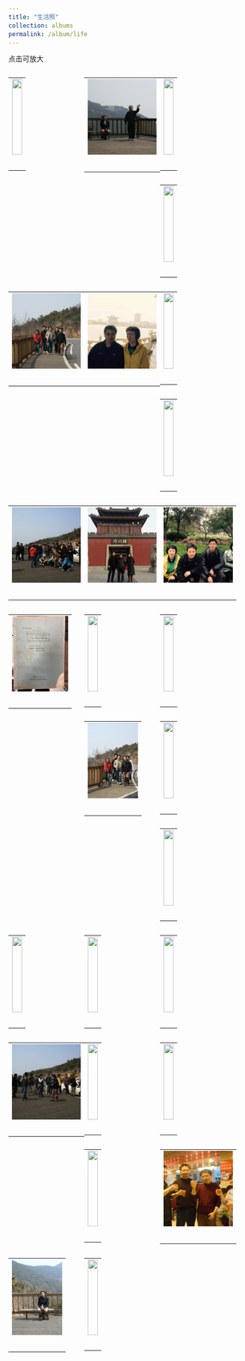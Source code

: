 ```yaml
---
title: "生活照"
collection: albums
permalink: /album/life
---
```

点击可放大
<style>.gallery-img{height: 150px;object-fit: cover;margin-bottom: 8px;}</style>
<table style="float: left; width:30%; border:hidden"><tr><td><a href="../keli_photo/life/WeChat Image_20220328132232.jpg"><img class="gallery-img" src="../keli_photo/life/WeChat Image_20220328132232.jpg" width="100%"></a></td></tr><tr><td> <p>    </p></td></tr></table>
<table style="float: left; width:30%; border:hidden"><tr><td><a href="../keli_photo/life/WeChat Image_20220323135853.jpg"><img class="gallery-img" src="../keli_photo/life/WeChat Image_20220323135853.jpg" width="100%"></a></td></tr><tr><td> <p>    </p></td></tr></table>
<table style="float: left; width:30%; border:hidden"><tr><td><a href="../keli_photo/life/WeChat Image_20220323141511.jpg"><img class="gallery-img" src="../keli_photo/life/WeChat Image_20220323141511.jpg" width="100%"></a></td></tr><tr><td> <p>    </p></td></tr></table>
<table style="float: left; width:30%; border:hidden"><tr><td><a href="../keli_photo/life/WeChat Image_20220328132155.jpg"><img class="gallery-img" src="../keli_photo/life/WeChat Image_20220328132155.jpg" width="100%"></a></td></tr><tr><td> <p>    </p></td></tr></table>
<table style="float: left; width:30%; border:hidden"><tr><td><a href="../keli_photo/life/WeChat Image_20220323140356.jpg"><img class="gallery-img" src="../keli_photo/life/WeChat Image_20220323140356.jpg" width="100%"></a></td></tr><tr><td> <p>    </p></td></tr></table>
<table style="float: left; width:30%; border:hidden"><tr><td><a href="../keli_photo/life/af6d5117e4b24354fe087428d3ff6e75.jpg"><img class="gallery-img" src="../keli_photo/life/af6d5117e4b24354fe087428d3ff6e75.jpg" width="100%"></a></td></tr><tr><td> <p>    </p></td></tr></table>
<table style="float: left; width:30%; border:hidden"><tr><td><a href="../keli_photo/life/WeChat Image_20220328132428.jpg"><img class="gallery-img" src="../keli_photo/life/WeChat Image_20220328132428.jpg" width="100%"></a></td></tr><tr><td> <p>    </p></td></tr></table>
<table style="float: left; width:30%; border:hidden"><tr><td><a href="../keli_photo/life/WeChat Image_20220323140914.jpg"><img class="gallery-img" src="../keli_photo/life/WeChat Image_20220323140914.jpg" width="100%"></a></td></tr><tr><td> <p>    </p></td></tr></table>
<table style="float: left; width:30%; border:hidden"><tr><td><a href="../keli_photo/life/WeChat Image_20220323135619.jpg"><img class="gallery-img" src="../keli_photo/life/WeChat Image_20220323135619.jpg" width="100%"></a></td></tr><tr><td> <p>    </p></td></tr></table>
<table style="float: left; width:30%; border:hidden"><tr><td><a href="../keli_photo/life/WeChat Image_20220322203451.jpg"><img class="gallery-img" src="../keli_photo/life/WeChat Image_20220322203451.jpg" width="100%"></a></td></tr><tr><td> <p>    </p></td></tr></table>
<table style="float: left; width:30%; border:hidden"><tr><td><a href="../keli_photo/life/WeChat Image_20220322203528.jpg"><img class="gallery-img" src="../keli_photo/life/WeChat Image_20220322203528.jpg" width="100%"></a></td></tr><tr><td> <p>    </p></td></tr></table>
<table style="float: left; width:30%; border:hidden"><tr><td><a href="../keli_photo/life/WeChat Image_20220323205923.jpg"><img class="gallery-img" src="../keli_photo/life/WeChat Image_20220323205923.jpg" width="100%"></a></td></tr><tr><td> <p>    </p></td></tr></table>
<table style="float: left; width:30%; border:hidden"><tr><td><a href="../keli_photo/life/WeChat_Image_20220323141826.jpg"><img class="gallery-img" src="../keli_photo/life/WeChat_Image_20220323141826.jpg" width="100%"></a></td></tr><tr><td> <p>    </p></td></tr></table>
<table style="float: left; width:30%; border:hidden"><tr><td><a href="../keli_photo/life/WeChat Image_20220328131919.jpg"><img class="gallery-img" src="../keli_photo/life/WeChat Image_20220328131919.jpg" width="100%"></a></td></tr><tr><td> <p>    </p></td></tr></table>
<table style="float: left; width:30%; border:hidden"><tr><td><a href="../keli_photo/life/WeChat Image_20220323135915.jpg"><img class="gallery-img" src="../keli_photo/life/WeChat Image_20220323135915.jpg" width="100%"></a></td></tr><tr><td> <p>    </p></td></tr></table>
<table style="float: left; width:30%; border:hidden"><tr><td><a href="../keli_photo/life/WeChat Image_20220328132027.jpg"><img class="gallery-img" src="../keli_photo/life/WeChat Image_20220328132027.jpg" width="100%"></a></td></tr><tr><td> <p>    </p></td></tr></table>
<table style="float: left; width:30%; border:hidden"><tr><td><a href="../keli_photo/life/WeChat Image_20220323141011.jpg"><img class="gallery-img" src="../keli_photo/life/WeChat Image_20220323141011.jpg" width="100%"></a></td></tr><tr><td> <p>    </p></td></tr></table>
<table style="float: left; width:30%; border:hidden"><tr><td><a href="../keli_photo/life/WeChat Image_20220323142126.jpg"><img class="gallery-img" src="../keli_photo/life/WeChat Image_20220323142126.jpg" width="100%"></a></td></tr><tr><td> <p>    </p></td></tr></table>
<table style="float: left; width:30%; border:hidden"><tr><td><a href="../keli_photo/life/WeChat Image_20220328132707.jpg"><img class="gallery-img" src="../keli_photo/life/WeChat Image_20220328132707.jpg" width="100%"></a></td></tr><tr><td> <p>    </p></td></tr></table>
<table style="float: left; width:30%; border:hidden"><tr><td><a href="../keli_photo/life/WeChat Image_20220323135050.jpg"><img class="gallery-img" src="../keli_photo/life/WeChat Image_20220323135050.jpg" width="100%"></a></td></tr><tr><td> <p>    </p></td></tr></table>
<table style="float: left; width:30%; border:hidden"><tr><td><a href="../keli_photo/life/WeChat Image_20220323135712.jpg"><img class="gallery-img" src="../keli_photo/life/WeChat Image_20220323135712.jpg" width="100%"></a></td></tr><tr><td> <p>    </p></td></tr></table>
<table style="float: left; width:30%; border:hidden"><tr><td><a href="../keli_photo/life/WeChat Image_20220323141645.jpg"><img class="gallery-img" src="../keli_photo/life/WeChat Image_20220323141645.jpg" width="100%"></a></td></tr><tr><td> <p>    </p></td></tr></table>
<table style="float: left; width:30%; border:hidden"><tr><td><a href="../keli_photo/life/WeChat Image_20220323140455.jpg"><img class="gallery-img" src="../keli_photo/life/WeChat Image_20220323140455.jpg" width="100%"></a></td></tr><tr><td> <p>    </p></td></tr></table>
<table style="float: left; width:30%; border:hidden"><tr><td><a href="../keli_photo/life/WeChat Image_20220323135741.jpg"><img class="gallery-img" src="../keli_photo/life/WeChat Image_20220323135741.jpg" width="100%"></a></td></tr><tr><td> <p>    </p></td></tr></table>
<table style="float: left; width:30%; border:hidden"><tr><td><a href="../keli_photo/life/WeChat Image_20220328132744.jpg"><img class="gallery-img" src="../keli_photo/life/WeChat Image_20220328132744.jpg" width="100%"></a></td></tr><tr><td> <p>    </p></td></tr></table>
<table style="float: left; width:30%; border:hidden"><tr><td><a href="../keli_photo/life/WeChat Image_20220323135811.jpg"><img class="gallery-img" src="../keli_photo/life/WeChat Image_20220323135811.jpg" width="100%"></a></td></tr><tr><td> <p>    </p></td></tr></table>
<table style="float: left; width:30%; border:hidden"><tr><td><a href="../keli_photo/life/WeChat Image_20220328132544.jpg"><img class="gallery-img" src="../keli_photo/life/WeChat Image_20220328132544.jpg" width="100%"></a></td></tr><tr><td> <p>    </p></td></tr></table>
